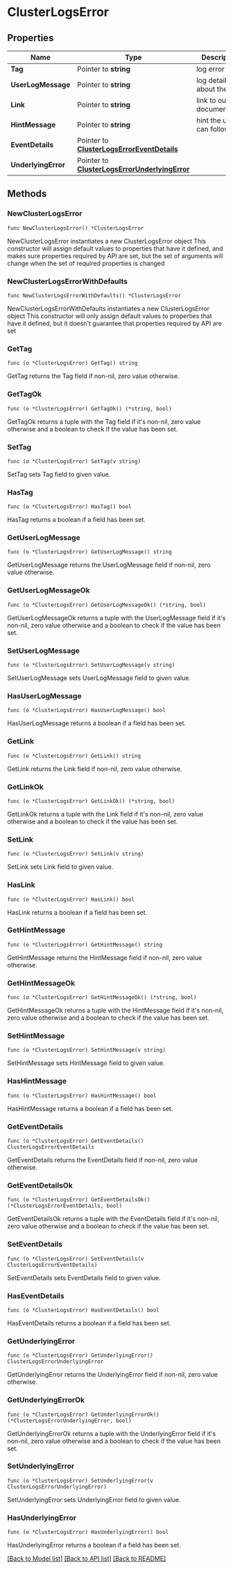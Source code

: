 # ClusterLogsError

## Properties

Name | Type | Description | Notes
------------ | ------------- | ------------- | -------------
**Tag** | Pointer to **string** | log error tag | [optional] 
**UserLogMessage** | Pointer to **string** | log details about the error | [optional] 
**Link** | Pointer to **string** | link to our documentation | [optional] 
**HintMessage** | Pointer to **string** | hint the user can follow | [optional] 
**EventDetails** | Pointer to [**ClusterLogsErrorEventDetails**](ClusterLogsErrorEventDetails.md) |  | [optional] 
**UnderlyingError** | Pointer to [**ClusterLogsErrorUnderlyingError**](ClusterLogsErrorUnderlyingError.md) |  | [optional] 

## Methods

### NewClusterLogsError

`func NewClusterLogsError() *ClusterLogsError`

NewClusterLogsError instantiates a new ClusterLogsError object
This constructor will assign default values to properties that have it defined,
and makes sure properties required by API are set, but the set of arguments
will change when the set of required properties is changed

### NewClusterLogsErrorWithDefaults

`func NewClusterLogsErrorWithDefaults() *ClusterLogsError`

NewClusterLogsErrorWithDefaults instantiates a new ClusterLogsError object
This constructor will only assign default values to properties that have it defined,
but it doesn't guarantee that properties required by API are set

### GetTag

`func (o *ClusterLogsError) GetTag() string`

GetTag returns the Tag field if non-nil, zero value otherwise.

### GetTagOk

`func (o *ClusterLogsError) GetTagOk() (*string, bool)`

GetTagOk returns a tuple with the Tag field if it's non-nil, zero value otherwise
and a boolean to check if the value has been set.

### SetTag

`func (o *ClusterLogsError) SetTag(v string)`

SetTag sets Tag field to given value.

### HasTag

`func (o *ClusterLogsError) HasTag() bool`

HasTag returns a boolean if a field has been set.

### GetUserLogMessage

`func (o *ClusterLogsError) GetUserLogMessage() string`

GetUserLogMessage returns the UserLogMessage field if non-nil, zero value otherwise.

### GetUserLogMessageOk

`func (o *ClusterLogsError) GetUserLogMessageOk() (*string, bool)`

GetUserLogMessageOk returns a tuple with the UserLogMessage field if it's non-nil, zero value otherwise
and a boolean to check if the value has been set.

### SetUserLogMessage

`func (o *ClusterLogsError) SetUserLogMessage(v string)`

SetUserLogMessage sets UserLogMessage field to given value.

### HasUserLogMessage

`func (o *ClusterLogsError) HasUserLogMessage() bool`

HasUserLogMessage returns a boolean if a field has been set.

### GetLink

`func (o *ClusterLogsError) GetLink() string`

GetLink returns the Link field if non-nil, zero value otherwise.

### GetLinkOk

`func (o *ClusterLogsError) GetLinkOk() (*string, bool)`

GetLinkOk returns a tuple with the Link field if it's non-nil, zero value otherwise
and a boolean to check if the value has been set.

### SetLink

`func (o *ClusterLogsError) SetLink(v string)`

SetLink sets Link field to given value.

### HasLink

`func (o *ClusterLogsError) HasLink() bool`

HasLink returns a boolean if a field has been set.

### GetHintMessage

`func (o *ClusterLogsError) GetHintMessage() string`

GetHintMessage returns the HintMessage field if non-nil, zero value otherwise.

### GetHintMessageOk

`func (o *ClusterLogsError) GetHintMessageOk() (*string, bool)`

GetHintMessageOk returns a tuple with the HintMessage field if it's non-nil, zero value otherwise
and a boolean to check if the value has been set.

### SetHintMessage

`func (o *ClusterLogsError) SetHintMessage(v string)`

SetHintMessage sets HintMessage field to given value.

### HasHintMessage

`func (o *ClusterLogsError) HasHintMessage() bool`

HasHintMessage returns a boolean if a field has been set.

### GetEventDetails

`func (o *ClusterLogsError) GetEventDetails() ClusterLogsErrorEventDetails`

GetEventDetails returns the EventDetails field if non-nil, zero value otherwise.

### GetEventDetailsOk

`func (o *ClusterLogsError) GetEventDetailsOk() (*ClusterLogsErrorEventDetails, bool)`

GetEventDetailsOk returns a tuple with the EventDetails field if it's non-nil, zero value otherwise
and a boolean to check if the value has been set.

### SetEventDetails

`func (o *ClusterLogsError) SetEventDetails(v ClusterLogsErrorEventDetails)`

SetEventDetails sets EventDetails field to given value.

### HasEventDetails

`func (o *ClusterLogsError) HasEventDetails() bool`

HasEventDetails returns a boolean if a field has been set.

### GetUnderlyingError

`func (o *ClusterLogsError) GetUnderlyingError() ClusterLogsErrorUnderlyingError`

GetUnderlyingError returns the UnderlyingError field if non-nil, zero value otherwise.

### GetUnderlyingErrorOk

`func (o *ClusterLogsError) GetUnderlyingErrorOk() (*ClusterLogsErrorUnderlyingError, bool)`

GetUnderlyingErrorOk returns a tuple with the UnderlyingError field if it's non-nil, zero value otherwise
and a boolean to check if the value has been set.

### SetUnderlyingError

`func (o *ClusterLogsError) SetUnderlyingError(v ClusterLogsErrorUnderlyingError)`

SetUnderlyingError sets UnderlyingError field to given value.

### HasUnderlyingError

`func (o *ClusterLogsError) HasUnderlyingError() bool`

HasUnderlyingError returns a boolean if a field has been set.


[[Back to Model list]](../README.md#documentation-for-models) [[Back to API list]](../README.md#documentation-for-api-endpoints) [[Back to README]](../README.md)


